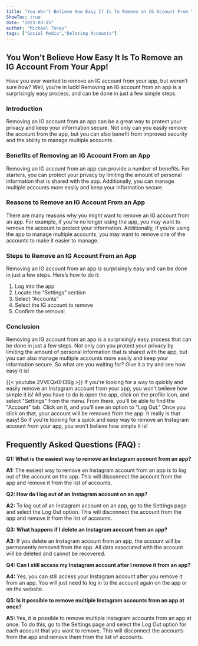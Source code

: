 ```yaml
---
title: "You Won't Believe How Easy It Is To Remove an IG Account From Your App!"
ShowToc: true 
date: "2023-03-15"
author: "Michael Toney" 
tags: ["Social Media","Deleting Accounts"]
---
```

## You Won't Believe How Easy It Is To Remove an IG Account From Your App!

Have you ever wanted to remove an IG account from your app, but weren’t sure how? Well, you’re in luck! Removing an IG account from an app is a surprisingly easy process, and can be done in just a few simple steps.

### Introduction

Removing an IG account from an app can be a great way to protect your privacy and keep your information secure. Not only can you easily remove the account from the app, but you can also benefit from improved security and the ability to manage multiple accounts.

### Benefits of Removing an IG Account From an App

Removing an IG account from an app can provide a number of benefits. For starters, you can protect your privacy by limiting the amount of personal information that is shared with the app. Additionally, you can manage multiple accounts more easily and keep your information secure.

### Reasons to Remove an IG Account From an App

There are many reasons why you might want to remove an IG account from an app. For example, if you’re no longer using the app, you may want to remove the account to protect your information. Additionally, if you’re using the app to manage multiple accounts, you may want to remove one of the accounts to make it easier to manage.

### Steps to Remove an IG Account From an App

Removing an IG account from an app is surprisingly easy and can be done in just a few steps. Here’s how to do it:

1. Log into the app
2. Locate the “Settings” section
3. Select “Accounts”
4. Select the IG account to remove
5. Confirm the removal

### Conclusion

Removing an IG account from an app is a surprisingly easy process that can be done in just a few steps. Not only can you protect your privacy by limiting the amount of personal information that is shared with the app, but you can also manage multiple accounts more easily and keep your information secure. So what are you waiting for? Give it a try and see how easy it is!

{{< youtube 2VVEQx0H3Bg >}} 
If you're looking for a way to quickly and easily remove an Instagram account from your app, you won't believe how simple it is! All you have to do is open the app, click on the profile icon, and select "Settings" from the menu. From there, you'll be able to find the "Account" tab. Click on it, and you'll see an option to "Log Out." Once you click on that, your account will be removed from the app. It really is that easy! So if you're looking for a quick and easy way to remove an Instagram account from your app, you won't believe how simple it is!

## Frequently Asked Questions (FAQ) :
**Q1: What is the easiest way to remove an Instagram account from an app?**

**A1:** The easiest way to remove an Instagram account from an app is to log out of the account on the app. This will disconnect the account from the app and remove it from the list of accounts.

**Q2: How do I log out of an Instagram account on an app?**

**A2:** To log out of an Instagram account on an app, go to the Settings page and select the Log Out option. This will disconnect the account from the app and remove it from the list of accounts.

**Q3: What happens if I delete an Instagram account from an app?**

**A3:** If you delete an Instagram account from an app, the account will be permanently removed from the app. All data associated with the account will be deleted and cannot be recovered.

**Q4: Can I still access my Instagram account after I remove it from an app?**

**A4:** Yes, you can still access your Instagram account after you remove it from an app. You will just need to log in to the account again on the app or on the website.

**Q5: Is it possible to remove multiple Instagram accounts from an app at once?**

**A5:** Yes, it is possible to remove multiple Instagram accounts from an app at once. To do this, go to the Settings page and select the Log Out option for each account that you want to remove. This will disconnect the accounts from the app and remove them from the list of accounts.


